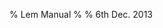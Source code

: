 % Lem Manual
% 
% 6th Dec. 2013

<link href="http://kevinburke.bitbucket.org/markdowncss/markdown.css" rel="stylesheet"></link>

